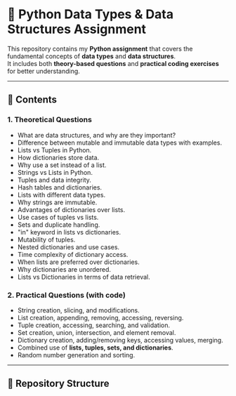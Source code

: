 # 🐍 Python Data Types & Data Structures Assignment  

This repository contains my **Python assignment** that covers the fundamental concepts of **data types** and **data structures**.  
It includes both **theory-based questions** and **practical coding exercises** for better understanding.

---

## 📑 Contents  

### 1. Theoretical Questions  
- What are data structures, and why are they important?  
- Difference between mutable and immutable data types with examples.  
- Lists vs Tuples in Python.  
- How dictionaries store data.  
- Why use a set instead of a list.  
- Strings vs Lists in Python.  
- Tuples and data integrity.  
- Hash tables and dictionaries.  
- Lists with different data types.  
- Why strings are immutable.  
- Advantages of dictionaries over lists.  
- Use cases of tuples vs lists.  
- Sets and duplicate handling.  
- "in" keyword in lists vs dictionaries.  
- Mutability of tuples.  
- Nested dictionaries and use cases.  
- Time complexity of dictionary access.  
- When lists are preferred over dictionaries.  
- Why dictionaries are unordered.  
- Lists vs Dictionaries in terms of data retrieval.  

### 2. Practical Questions (with code)  
- String creation, slicing, and modifications.  
- List creation, appending, removing, accessing, reversing.  
- Tuple creation, accessing, searching, and validation.  
- Set creation, union, intersection, and element removal.  
- Dictionary creation, adding/removing keys, accessing values, merging.  
- Combined use of **lists, tuples, sets, and dictionaries**.  
- Random number generation and sorting.  

---

## 📂 Repository Structure  

